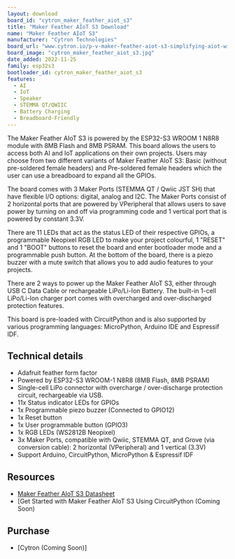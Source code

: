 ```yaml
---
layout: download
board_id: "cytron_maker_feather_aiot_s3"
title: "Maker Feather AIoT S3 Download"
name: "Maker Feather AIoT S3"
manufacturer: "Cytron Technologies"
board_url: "www.cytron.io/p-v-maker-feather-aiot-s3-simplifying-aiot-with-esp32"
board_image: "cytron_maker_feather_aiot_s3.jpg"
date_added: 2022-11-25
family: esp32s3
bootloader_id: cytron_maker_feather_aiot_s3
features:
  - AI
  - IoT
  - Speaker
  - STEMMA QT/QWIIC
  - Battery Charging
  - Breadboard-Friendly
---
```


The Maker Feather AIoT S3 is powered by the ESP32-S3 WROOM 1 N8R8 module with 8MB Flash and 8MB PSRAM. This board allows the users to access both AI and IoT applications on their own projects. Users may choose from two different variants of Maker Feather AIoT S3: Basic (without pre-soldered female headers) and Pre-soldered female headers which the user can use a breadboard to expand all the GPIOs.

The board comes with 3 Maker Ports (STEMMA QT / Qwiic JST SH) that have flexible I/O options: digital, analog and I2C. The Maker Ports consist of 2 horizontal ports that are powered by VPeripheral that allows users to save power by turning  on and off via programming code and 1 vertical port that is powered by constant 3.3V.

There are 11 LEDs that act as the status LED of their respective GPIOs, a programmable Neopixel RGB LED to make your project colourful, 1 "RESET" and 1 "BOOT" buttons to reset the board and enter bootloader mode and a programmable push button. At the bottom of the board, there is a piezo buzzer with a mute switch that allows you to add audio features to your projects. 

There are 2 ways to power up the Maker Feather AIoT S3, either through USB C Data Cable or rechargeable LiPo/Li-Ion Battery. The built-in 1-cell LiPo/Li-Ion charger port comes with overcharged and over-discharged protection features.

This board is pre-loaded with CircuitPython and is also supported by various programming languages: MicroPython, Arduino IDE and Espressif IDF.

## Technical details

- Adafruit feather form factor
- Powered by ESP32-S3 WROOM-1 N8R8 (8MB Flash, 8MB PSRAM)
- Single-cell LiPo connector with overcharge / over-discharge protection circuit, rechargeable via USB.
- 11x Status indicator LEDs for GPIOs
- 1x Programmable piezo buzzer (Connected to GPIO12)
- 1x Reset button
- 1x User programmable button (GPIO3)
- 1x RGB LEDs (WS2812B Neopixel)
- 3x Maker Ports, compatible with Qwiic, STEMMA QT, and Grove (via conversion cable): 2 horizontal (VPeripheral) and 1 vertical (3.3V)
- Support Arduino, CircuitPython, MicroPython & Espressif IDF

## Resources

- [Maker Feather AIoT S3 Datasheet](https://docs.google.com/document/d/1vVYSdn84I8Hvi9SWHU54lhH_vWlhD3mwJ6pcSyLNGcE/edit?usp=sharing)
- [Get Started with Maker Feather AIoT S3 Using CircuitPython (Coming Soon)

## Purchase

* [Cytron (Coming Soon)]

